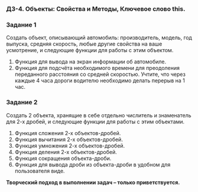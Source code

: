 ### ДЗ-4. Объекты: Свойства и Методы, Ключевое слово this.

### Задание 1
Создать объект, описывающий автомобиль: производитель, модель, год выпуска, средняя скорость, любые другие свойства на ваше усмотрение, и следующие функции для работы с этим объектом.
1. Функция для вывода на экран информации об автомобиле.
2. Функция для подсчёта необходимого времени для преодоления переданного расстояния со средней скоростью. Учтите, что через каждые 4 часа дороги водителю необходимо делать перерыв на 1 час.

### Задание 2
Создать 2 объекта, хранящие в себе отдельно числитель и знаменатель для 2-х дробей, и следующие функции для работы с этим объектами.
1. Функция сложения 2-х объектов-дробей.
2. Функция вычитания 2-х объектов-дробей.
3. Функция умножения 2-х объектов-дробей.
4. Функция деления 2-х объектов-дробей.
5. Функция сокращения объекта-дроби.
6. Функция для вывода дроби из объекта-дроби в удобном для пользователя виде.

**Творческий подход в выполнении задач – только приветствуется.**